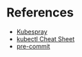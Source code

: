 # References

- [Kubespray](https://github.com/kubernetes-sigs/kubespray)
- [kubectl Cheat Sheet](https://kubernetes.io/docs/reference/kubectl/cheatsheet)
- [pre-commit](https://pre-commit.com/#install)